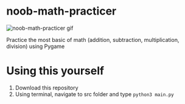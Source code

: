 # noob-math-practicer
![noob-math-practicer gif](https://i.imgur.com/5EaKqoc.gif)

Practice the most basic of math (addition, subtraction, multiplication, division) using Pygame

# Using this yourself
1. Download this repository
2. Using terminal, navigate to src folder and type `python3 main.py`
